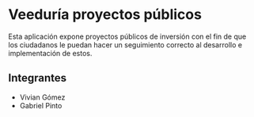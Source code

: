 # Veeduría proyectos públicos
Esta aplicación expone proyectos públicos de inversión con el fin de que los ciudadanos le puedan hacer un seguimiento correcto al desarrollo e implementación de estos.

## Integrantes
- Vivian Gómez
- Gabriel Pinto

